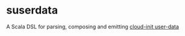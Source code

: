 # suserdata
A Scala DSL for parsing, composing and emitting [cloud-init user-data](http://cloudinit.readthedocs.io/en/latest/topics/format.html)
